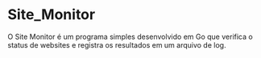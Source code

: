 # Site_Monitor
O Site Monitor é um programa simples desenvolvido em Go que verifica o status de websites e registra os resultados em um arquivo de log.
